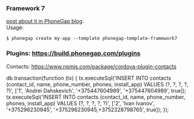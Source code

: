
### Framework 7  
[post about it in PhoneGap blog](http://phonegap.com/blog/2015/11/30/framework7/).   
Usage:

    $ phonegap create my-app --template phonegap-template-framework7
    
    
### Plugins: https://build.phonegap.com/plugins
Contacts: https://www.npmjs.com/package/cordova-plugin-contacts

db.transaction(function (tx) {
    tx.executeSql('INSERT INTO contacts (contact_id, name, phone_number, phones, install_app) VALUES (?, ?, ?, ?, ?)', ['1', 'Andrei Dahskevich', '+375447604989', '+375447604989', true]);
    tx.executeSql('INSERT INTO contacts (contact_id, name, phone_number, phones, install_app) VALUES (?, ?, ?, ?, ?)', ['2', 'Ivan Ivanov', '+375296230945', '+375296230945,+3752328798765', true]);
});